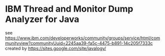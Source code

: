 # IBM Thread and Monitor Dump Analyzer for Java
see https://www.ibm.com/developerworks/community/groups/service/html/communityview?communityUuid=2245aa39-fa5c-4475-b891-14c205f7333c
created by https://sites.google.com/site/javalogy/